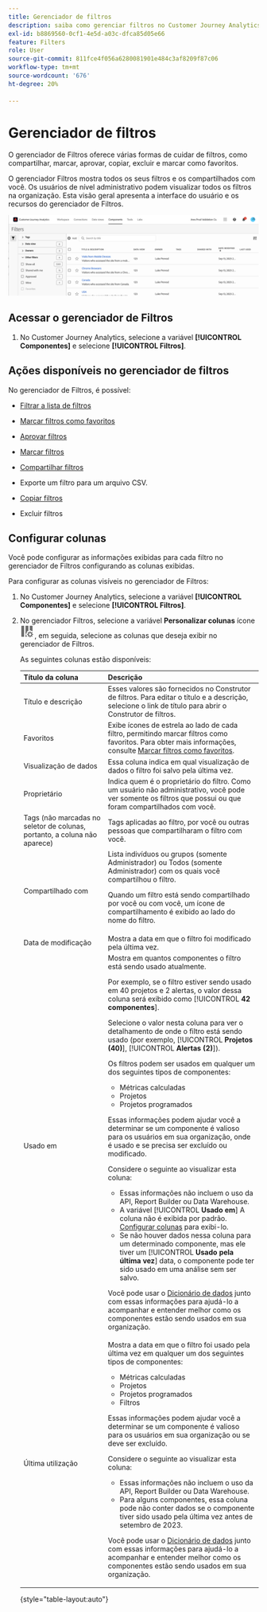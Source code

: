 ```yaml
---
title: Gerenciador de filtros
description: saiba como gerenciar filtros no Customer Journey Analytics
exl-id: b8869560-0cf1-4e5d-a03c-dfca85d05e66
feature: Filters
role: User
source-git-commit: 811fce4f056a6280081901e484c3af8209f87c06
workflow-type: tm+mt
source-wordcount: '676'
ht-degree: 20%

---
```


# Gerenciador de filtros

O gerenciador de Filtros oferece várias formas de cuidar de filtros, como compartilhar, marcar, aprovar, copiar, excluir e marcar como favoritos.

O gerenciador Filtros mostra todos os seus filtros e os compartilhados com você. Os usuários de nível administrativo podem visualizar todos os filtros na organização. Esta visão geral apresenta a interface do usuário e os recursos do gerenciador de Filtros.

![](assets/filter-manager-ui.png)

## Acessar o gerenciador de Filtros

1. No Customer Journey Analytics, selecione a variável **[!UICONTROL Componentes]** e selecione **[!UICONTROL Filtros]**.

## Ações disponíveis no gerenciador de filtros

No gerenciador de Filtros, é possível:

* [Filtrar a lista de filtros](/help/components/filters/filters-filter.md)

* [Marcar filtros como favoritos](/help/components/filters/filters-favorite.md)

* [Aprovar filtros](/help/components/filters/filters-approve.md)

* [Marcar filtros](/help/components/filters/filters-tag.md)

* [Compartilhar filtros](/help/components/filters/filters-share.md)

* Exporte um filtro para um arquivo CSV.

* [Copiar filtros](/help/components/filters/filters-copy.md)

* Excluir filtros

## Configurar colunas

Você pode configurar as informações exibidas para cada filtro no gerenciador de Filtros configurando as colunas exibidas.

Para configurar as colunas visíveis no gerenciador de Filtros:

1. No Customer Journey Analytics, selecione a variável **[!UICONTROL Componentes]** e selecione **[!UICONTROL Filtros]**.

1. No gerenciador Filtros, selecione a variável **Personalizar colunas** ícone ![Ícone Personalizar colunas](assets/customize-columns-icon.png), em seguida, selecione as colunas que deseja exibir no gerenciador de Filtros.

   As seguintes colunas estão disponíveis:

   | Título da coluna | Descrição |
   |---|---|
   | Título e descrição | Esses valores são fornecidos no Construtor de filtros. Para editar o título e a descrição, selecione o link de título para abrir o Construtor de filtros. |
   | Favoritos | Exibe ícones de estrela ao lado de cada filtro, permitindo marcar filtros como favoritos. Para obter mais informações, consulte [Marcar filtros como favoritos](/help/components/filters/filters-favorite.md). |
   | Visualização de dados | Essa coluna indica em qual visualização de dados o filtro foi salvo pela última vez. |
   | Proprietário | Indica quem é o proprietário do filtro. Como um usuário não administrativo, você pode ver somente os filtros que possui ou que foram compartilhados com você. |
   | Tags (não marcadas no seletor de colunas, portanto, a coluna não aparece) | Tags aplicadas ao filtro, por você ou outras pessoas que compartilharam o filtro com você. |
   | Compartilhado com | Lista indivíduos ou grupos (somente Administrador) ou Todos (somente Administrador) com os quais você compartilhou o filtro. <p>Quando um filtro está sendo compartilhado por você ou com você, um ícone de compartilhamento é exibido ao lado do nome do filtro.</p> |
   | Data de modificação | Mostra a data em que o filtro foi modificado pela última vez. |
   | Usado em | Mostra em quantos componentes o filtro está sendo usado atualmente. <p>Por exemplo, se o filtro estiver sendo usado em 40 projetos e 2 alertas, o valor dessa coluna será exibido como [!UICONTROL **42 componentes**].</p> <p>Selecione o valor nesta coluna para ver o detalhamento de onde o filtro está sendo usado (por exemplo, [!UICONTROL **Projetos (40)**], [!UICONTROL **Alertas (2)**]).</p><p>Os filtros podem ser usados em qualquer um dos seguintes tipos de componentes:</p> <ul><li>Métricas calculadas </li><li>Projetos</li><li>Projetos programados</li></ul><p>Essas informações podem ajudar você a determinar se um componente é valioso para os usuários em sua organização, onde é usado e se precisa ser excluído ou modificado.</p><p>Considere o seguinte ao visualizar esta coluna:</p><ul><li>Essas informações não incluem o uso da API, Report Builder ou Data Warehouse.</li><li>A variável [!UICONTROL **Usado em**] A coluna não é exibida por padrão. [Configurar colunas](#configure-columns) para exibi-lo.</li><li>Se não houver dados nessa coluna para um determinado componente, mas ele tiver um [!UICONTROL **Usado pela última vez**] data, o componente pode ter sido usado em uma análise sem ser salvo.</li></ul><p>Você pode usar o [Dicionário de dados](/help/components/data-dictionary/data-dictionary-overview.md) junto com essas informações para ajudá-lo a acompanhar e entender melhor como os componentes estão sendo usados em sua organização.</p> |
   | Última utilização | Mostra a data em que o filtro foi usado pela última vez em qualquer um dos seguintes tipos de componentes: <ul><li>Métricas calculadas </li><li>Projetos</li><li>Projetos programados</li><li>Filtros</li></ul> <p>Essas informações podem ajudar você a determinar se um componente é valioso para os usuários em sua organização ou se deve ser excluído.</p><p>Considere o seguinte ao visualizar esta coluna:</p><ul><li>Essas informações não incluem o uso da API, Report Builder ou Data Warehouse.</li><li>Para alguns componentes, essa coluna pode não conter dados se o componente tiver sido usado pela última vez antes de setembro de 2023.</li></ul><p>Você pode usar o [Dicionário de dados](/help/components/data-dictionary/data-dictionary-overview.md) junto com essas informações para ajudá-lo a acompanhar e entender melhor como os componentes estão sendo usados em sua organização. |

   {style="table-layout:auto"}
